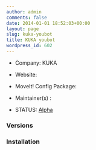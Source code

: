 ```yaml
---
author: admin
comments: false
date: 2014-01-01 18:52:03+00:00
layout: page
slug: kuka-youbot
title: KUKA youbot
wordpress_id: 602
---
```



	
  * Company: KUKA

	
  * Website:

	
  * MoveIt! Config Package: 

	
  * Maintainer(s) :

	
  * STATUS: [Alpha](/about/moveit-status#status-code-robots)




### Versions








### Installation






